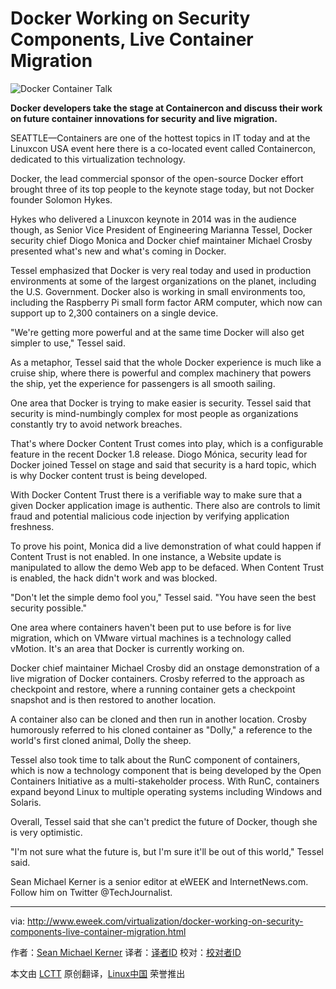 Docker Working on Security Components, Live Container Migration
================================================================================
![Docker Container Talk](http://www.eweek.com/imagesvr_ce/1905/290x195DockerMarianna.jpg) 

**Docker developers take the stage at Containercon and discuss their work on future container innovations for security and live migration.**

SEATTLE—Containers are one of the hottest topics in IT today and at the Linuxcon USA event here there is a co-located event called Containercon, dedicated to this virtualization technology.

Docker, the lead commercial sponsor of the open-source Docker effort brought three of its top people to the keynote stage today, but not Docker founder Solomon Hykes.

Hykes who delivered a Linuxcon keynote in 2014 was in the audience though, as Senior Vice President of Engineering Marianna Tessel, Docker security chief Diogo Monica and Docker chief maintainer Michael Crosby presented what's new and what's coming in Docker.

Tessel emphasized that Docker is very real today and used in production environments at some of the largest organizations on the planet, including the U.S. Government. Docker also is working in small environments too, including the Raspberry Pi small form factor ARM computer, which now can support up to 2,300 containers on a single device.

"We're getting more powerful and at the same time Docker will also get simpler to use," Tessel said.

As a metaphor, Tessel said that the whole Docker experience is much like a cruise ship, where there is powerful and complex machinery that powers the ship, yet the experience for passengers is all smooth sailing.

One area that Docker is trying to make easier is security. Tessel said that security is mind-numbingly complex for most people as organizations constantly try to avoid network breaches.

That's where Docker Content Trust comes into play, which is a configurable feature in the recent Docker 1.8 release. Diogo Mónica, security lead for Docker joined Tessel on stage and said that security is a hard topic, which is why Docker content trust is being developed.

With Docker Content Trust there is a verifiable way to make sure that a given Docker application image is authentic. There also are controls to limit fraud and potential malicious code injection by verifying application freshness.

To prove his point, Monica did a live demonstration of what could happen if Content Trust is not enabled. In one instance, a Website update is manipulated to allow the demo Web app to be defaced. When Content Trust is enabled, the hack didn't work and was blocked.

"Don't let the simple demo fool you," Tessel said. "You have seen the best security possible."

One area where containers haven't been put to use before is for live migration, which on VMware virtual machines is a technology called vMotion. It's an area that Docker is currently working on.

Docker chief maintainer Michael Crosby did an onstage demonstration of a live migration of Docker containers. Crosby referred to the approach as checkpoint and restore, where a running container gets a checkpoint snapshot and is then restored to another location.

A container also can be cloned and then run in another location. Crosby humorously referred to his cloned container as "Dolly," a reference to the world's first cloned animal, Dolly the sheep.

Tessel also took time to talk about the RunC component of containers, which is now a technology component that is being developed by the Open Containers Initiative as a multi-stakeholder process. With RunC, containers expand beyond Linux to multiple operating systems including Windows and Solaris.

Overall, Tessel said that she can't predict the future of Docker, though she is very optimistic.

"I'm not sure what the future is, but I'm sure it'll be out of this world," Tessel said.

Sean Michael Kerner is a senior editor at eWEEK and InternetNews.com. Follow him on Twitter @TechJournalist.

--------------------------------------------------------------------------------

via: http://www.eweek.com/virtualization/docker-working-on-security-components-live-container-migration.html

作者：[Sean Michael Kerner][a]
译者：[译者ID](https://github.com/译者ID)
校对：[校对者ID](https://github.com/校对者ID)

本文由 [LCTT](https://github.com/LCTT/TranslateProject) 原创翻译，[Linux中国](https://linux.cn/) 荣誉推出

[a]:http://www.eweek.com/cp/bio/Sean-Michael-Kerner/